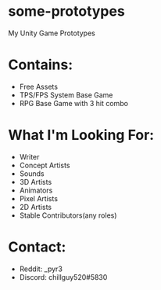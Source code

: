 # some-prototypes
My Unity Game Prototypes

# Contains:

+ Free Assets
+ TPS/FPS System Base Game
+ RPG Base Game with 3 hit combo

# What I'm Looking For:

+ Writer
+ Concept Artists
+ Sounds
+ 3D Artists
+ Animators
+ Pixel Artists
+ 2D Artists
+ Stable Contributors(any roles)

# Contact:

+ Reddit: _pyr3
+ Discord: chillguy520#5830
